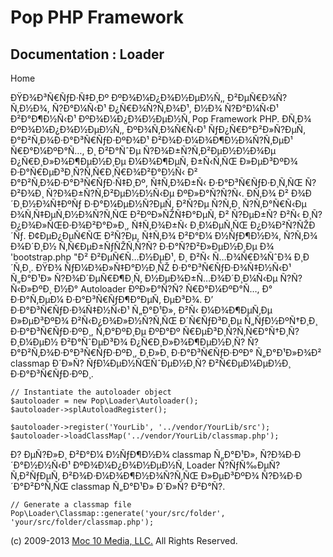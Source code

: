 Pop PHP Framework
=================

Documentation : Loader
----------------------

Home

ÐŸÐ¾Ð³Ñ€ÑƒÐ·Ñ‡Ð¸Ðº ÐºÐ¾Ð¼Ð¿Ð¾Ð½ÐµÐ½Ñ‚, Ð²ÐµÑ€Ð¾Ñ?Ñ‚Ð½Ð¾, Ñ?Ð°Ð¼Ñ‹Ð¹
Ð¿Ñ€Ð¾Ñ?Ñ‚Ð¾Ð¹, Ð½Ð¾ Ñ?Ð°Ð¼Ñ‹Ð¹ Ð²Ð°Ð¶Ð½Ñ‹Ð¹ ÐºÐ¾Ð¼Ð¿Ð¾Ð½ÐµÐ½Ñ‚ Pop
Framework PHP. Ð­Ñ‚Ð¾ ÐºÐ¾Ð¼Ð¿Ð¾Ð½ÐµÐ½Ñ‚, ÐºÐ¾Ñ‚Ð¾Ñ€Ñ‹Ð¹
ÑƒÐ¿Ñ€Ð°Ð²Ð»Ñ?ÐµÑ‚ Ð°Ð²Ñ‚Ð¾Ð·Ð°Ð³Ñ€ÑƒÐ·ÐºÐ¾Ð¹ Ð²Ð¾Ð·Ð¼Ð¾Ð¶Ð½Ð¾Ñ?Ñ‚ÐµÐ¹
Ñ€Ð°Ð¼ÐºÐ°Ñ…, Ð¸ Ð²Ð°ÑˆÐµ Ñ?Ð¾Ð±Ñ?Ñ‚Ð²ÐµÐ½Ð½Ð¾Ðµ Ð¿Ñ€Ð¸Ð»Ð¾Ð¶ÐµÐ½Ð¸Ðµ
Ð¼Ð¾Ð¶ÐµÑ‚ Ð±Ñ‹Ñ‚ÑŒ Ð»ÐµÐ³ÐºÐ¾ Ð·Ð°Ñ€ÐµÐ³Ð¸Ñ?Ñ‚Ñ€Ð¸Ñ€Ð¾Ð²Ð°Ð½Ñ‹ Ð²
Ð°Ð²Ñ‚Ð¾Ð·Ð°Ð³Ñ€ÑƒÐ·Ñ‡Ð¸Ðº, Ñ‡Ñ‚Ð¾Ð±Ñ‹ Ð·Ð°Ð³Ñ€ÑƒÐ·Ð¸Ñ‚ÑŒ Ñ?Ð²Ð¾Ð¸
Ñ?Ð¾Ð±Ñ?Ñ‚Ð²ÐµÐ½Ð½Ñ‹Ðµ ÐºÐ»Ð°Ñ?Ñ?Ñ‹. Ð­Ñ‚Ð¾ Ð² Ð¾Ð´Ð¸Ð½Ð¾Ñ‡ÐºÑƒ
Ð·Ð°Ð¼ÐµÐ½Ñ?ÐµÑ‚ Ð²Ñ?Ðµ Ñ?Ñ‚Ð¸ Ñ?Ñ‚Ð°Ñ€Ñ‹Ðµ Ð¾Ñ‚Ñ‡ÐµÑ‚Ð½Ð¾Ñ?Ñ‚ÑŒ
Ð²ÐºÐ»ÑŽÑ‡Ð°ÐµÑ‚ Ð² Ñ?ÐµÐ±Ñ? Ð²Ñ‹ Ð¸Ñ?Ð¿Ð¾Ð»ÑŒÐ·Ð¾Ð²Ð°Ð»Ð¸, Ñ‡Ñ‚Ð¾Ð±Ñ‹
Ð¸Ð¼ÐµÑ‚ÑŒ Ð¿Ð¾Ð²Ñ?ÑŽÐ´Ñƒ. Ð¢ÐµÐ¿ÐµÑ€ÑŒ Ð²Ñ?Ðµ, Ñ‡Ñ‚Ð¾ Ð²Ð°Ð¼
Ð½ÑƒÐ¶Ð½Ð¾, Ñ?Ñ‚Ð¾ Ð¾Ð´Ð¸Ð½ Ñ‚Ñ€ÐµÐ±ÑƒÑŽÑ‚Ñ?Ñ? Ð·Ð°Ñ?Ð²Ð»ÐµÐ½Ð¸Ðµ Ð¾
'bootstrap.php "Ð² Ð²ÐµÑ€Ñ…Ð½ÐµÐ¹, Ð¸ Ð²Ñ‹ Ñ…Ð¾Ñ€Ð¾ÑˆÐ¾ Ð¸Ð´Ñ‚Ð¸. ÐŸÐ¾
ÑƒÐ¼Ð¾Ð»Ñ‡Ð°Ð½Ð¸ÑŽ Ð·Ð°Ð³Ñ€ÑƒÐ·Ð¾Ñ‡Ð½Ñ‹Ð¹ Ñ„Ð°Ð¹Ð» Ñ?Ð¾Ð´ÐµÑ€Ð¶Ð¸Ñ‚
Ð½ÐµÐ¾Ð±Ñ…Ð¾Ð´Ð¸Ð¼Ñ‹Ðµ Ñ?Ñ?Ñ‹Ð»ÐºÐ¸ Ð½Ð° Autoloader ÐºÐ»Ð°Ñ?Ñ?
Ñ€Ð°Ð¼ÐºÐ°Ñ…, Ð° Ð·Ð°Ñ‚ÐµÐ¼ Ð·Ð°Ð³Ñ€ÑƒÐ¶Ð°ÐµÑ‚ ÐµÐ³Ð¾. Ð’
Ð·Ð°Ð³Ñ€ÑƒÐ·Ð¾Ñ‡Ð½Ñ‹Ð¹ Ñ„Ð°Ð¹Ð», Ð²Ñ‹ Ð¼Ð¾Ð¶ÐµÑ‚Ðµ Ð»ÐµÐ³ÐºÐ¾
Ð²Ñ‹Ð¿Ð¾Ð»Ð½Ñ?Ñ‚ÑŒ Ð´Ñ€ÑƒÐ³Ð¸Ðµ Ñ„ÑƒÐ½ÐºÑ†Ð¸Ð¸ Ð·Ð°Ð³Ñ€ÑƒÐ·ÐºÐ¸,
Ñ‚Ð°ÐºÐ¸Ðµ ÐºÐ°Ðº Ñ€ÐµÐ³Ð¸Ñ?Ñ‚Ñ€Ð°Ñ†Ð¸Ñ? Ð¸Ð¼ÐµÐ½ Ð²Ð°ÑˆÐµÐ³Ð¾
Ð¿Ñ€Ð¸Ð»Ð¾Ð¶ÐµÐ½Ð¸Ñ? Ñ? Ð°Ð²Ñ‚Ð¾Ð·Ð°Ð³Ñ€ÑƒÐ·ÐºÐ¸, Ð¸Ð»Ð¸
Ð·Ð°Ð³Ñ€ÑƒÐ·ÐºÐ° Ñ„Ð°Ð¹Ð»Ð¾Ð² classmap Ð´Ð»Ñ? ÑƒÐ¼ÐµÐ½ÑŒÑˆÐµÐ½Ð¸Ñ?
Ð²Ñ€ÐµÐ¼ÐµÐ½Ð¸ Ð·Ð°Ð³Ñ€ÑƒÐ·ÐºÐ¸.

    // Instantiate the autoloader object
    $autoloader = new Pop\Loader\Autoloader();
    $autoloader->splAutoloadRegister();

    $autoloader->register('YourLib', '../vendor/YourLib/src');
    $autoloader->loadClassMap('../vendor/YourLib/classmap.php');

Ð? ÐµÑ?Ð»Ð¸ Ð²Ð°Ð¼ Ð½ÑƒÐ¶Ð½Ð¾ classmap Ñ„Ð°Ð¹Ð», Ñ?Ð¾Ð·Ð´Ð°Ð½Ð½Ñ‹Ð¹
ÐºÐ¾Ð¼Ð¿Ð¾Ð½ÐµÐ½Ñ‚ Loader Ñ?ÑƒÑ‰ÐµÑ?Ñ‚Ð²ÑƒÐµÑ‚ Ð²Ð¾Ð·Ð¼Ð¾Ð¶Ð½Ð¾Ñ?Ñ‚ÑŒ
Ð»ÐµÐ³ÐºÐ¾ Ñ?Ð¾Ð·Ð´Ð°Ð²Ð°Ñ‚ÑŒ classmap Ñ„Ð°Ð¹Ð» Ð´Ð»Ñ? Ð²Ð°Ñ?.

    // Generate a classmap file
    Pop\Loader\Classmap::generate('your/src/folder', 'your/src/folder/classmap.php');

\(c) 2009-2013 [Moc 10 Media, LLC.](http://www.moc10media.com) All
Rights Reserved.
